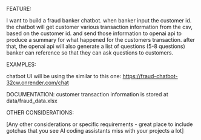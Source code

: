 FEATURE:

I want to build a fraud banker chatbot. when banker input the customer id. the chatbot will get customer various transaction information from the csv, based on the customer id. and send those information to openai api to produce a summary for what happened for the customers transaction. after that, the openai api will also generate a list of questions (5-8 questions) banker can reference so that they can ask questions to customers.

EXAMPLES:

chatbot UI will be using the similar to this one: https://fraud-chatbot-32cw.onrender.com/chat

DOCUMENTATION:
customer transaction information is stored at data/fraud_data.xlsx

OTHER CONSIDERATIONS:

[Any other considerations or specific requirements - great place to include gotchas that you see AI coding assistants miss with your projects a lot]